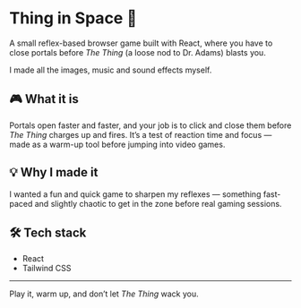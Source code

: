 # Thing in Space 🚀

A small reflex-based browser game built with React, where you have to close portals before *The Thing* (a loose nod to Dr. Adams) blasts you.

I made all the images, music and sound effects myself.

## 🎮 What it is

Portals open faster and faster, and your job is to click and close them before *The Thing* charges up and fires. It’s a test of reaction time and focus — made as a warm-up tool before jumping into video games.

## 💡 Why I made it

I wanted a fun and quick game to sharpen my reflexes — something fast-paced and slightly chaotic to get in the zone before real gaming sessions.

## 🛠️ Tech stack

- React
- Tailwind CSS

---

Play it, warm up, and don’t let *The Thing* wack you.
